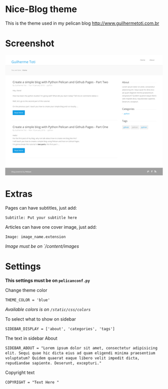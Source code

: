 # Nice-Blog theme
This is the theme used in my pelican blog
http://www.guilhermetoti.com.br

# Screenshot
![Theme screenshot](screenshot.png)

# Extras

Pages can have subtitles, just add:
```
Subtitle: Put your subtitle here
```

Articles can have one cover image, just add:
```
Image: image_name.extension
```
*Image must be on `/content/images*

# Settings

**This settings must be on `pelicanconf.py`**

Change theme color
```
THEME_COLOR = 'blue'
```
*Available colors is on `/static/css/colors`*

To select what to show on sidebar
```
SIDEBAR_DISPLAY = ['about', 'categories', 'tags']
```

The text in sidebar About
```
SIDEBAR_ABOUT = "Lorem ipsum dolor sit amet, consectetur adipisicing elit. Sequi quae hic dicta eius ad quam eligendi minima praesentium voluptatum? Quidem quaerat eaque libero velit impedit dicta, repudiandae sapiente. Deserunt, excepturi."
```

Copyright text 
```
COPYRIGHT = "Text Here "
```
